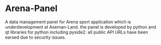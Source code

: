 # Arena-Panel
A data management panel for Arena sport application which is underdevelopment at Aseman-Land.
the panel is developed by python and qt libraries for python including pyside2.
all public API URLs have been earsed due to security issues.
